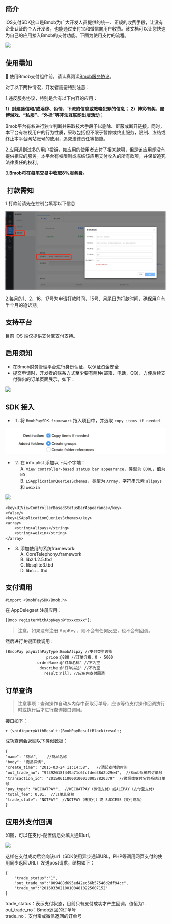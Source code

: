 ## 简介

iOS支付SDK接口是Bmob为广大开发人员提供的统一、正规的收费手段，让没有企业认证的个人开发者，也能通过支付宝和微信向用户收费。该文档可以让您快速为自己的应用接入Bmob的支付功能。下图为使用支付的流程。

![](http://i.imgur.com/pP4Cki6.png)

## 使用需知

使用Bmob支付组件前，请认真阅读[Bmob服务协议](http://www.bmob.cn/service)。

对于以下两种情况，开发者需要特别注意：

1.违反服务协议，特别是含有以下内容的应用：

**1）封建迷信和/或淫秽、色情、下流的信息或教唆犯罪的信息；**
**2）博彩有奖、赌博游戏、“私服”、“外挂”等非法互联网出版活动；**

Bmob平台有权进行独立判断并采取技术手段予以删除、屏蔽或断开链接。同时，本平台有权视用户的行为性质，采取包括但不限于暂停或终止服务，限制、冻结或终止本平台网站账号的使用，追究法律责任等措施。

2.应用遇到过多的用户投诉，如应用的使用者支付了相关款项，但是该应用却没有提供相应的服务。本平台有权限制或冻结该应用支付收入的所有款项，并保留追究法律责任的权利。

3.**Bmob将在每笔交易中收取8%服务费。**

##  打款需知

1.打款前请先在控制台填写以下信息

![](image/14579272227324.jpg)


2.每月的1、2、16、17号为申请打款时间，15号、月尾日为打款时间，确保用户有半个月的追诉期。

## 支持平台

目前 iOS 端仅提供支付宝支付支持。

## 启用须知

 - 在Bmob财务管理平台进行身份认证，以保证资金安全
 - 提交申请时，开发者的联系方式至少要有两种(邮箱，电话，QQ)，方便后续支付弹出的订单页面展示，如下：

![](https://ww4.sinaimg.cn/large/006y8lVagw1fbpzckrljvj30b40jr0tz.jpg)

## SDK 接入

- 1. 将 `BmobPaySDK.framework` 拖入项目中，并选取 `copy items if needed`

![](image/1C61E5DA-F4BE-4800-AC54-A3D011D1FC8C.png)

- 2. 在 info.plist 添加以下两个字端：  
A. `View controller-based status bar appearance`，类型为 `BOOL`，值为 `NO`  
B. `LSApplicationQueriesSchemes`，类型为 `Array`，字符串元素 `alipays` 和 `weixin`

![](https://ww1.sinaimg.cn/large/006tNc79gy1fbw2e24ep5j30u0036aah.jpg)

```
<key>UIViewControllerBasedStatusBarAppearance</key>
<false/>
<key>LSApplicationQueriesSchemes</key>
<array>
 	<string>alipays</string>
 	<string>weixin</string>
</array>
```

- 3. 添加使用的系统framework:   
A. CoreTelephony.framework  
B. libz.1.2.5.tbd  
C. libsqlite3.tbd  
D. libc++.tbd  

## 支付调用

```
#import <BmobPaySDK/Bmob.h>
```

在 AppDelegaet 注册应用：

```
[Bmob registerWithAppKey:@"xxxxxxxx"]; 

```

> 注意，如果没有注册 AppKey ，则不会有任何反应，也不会有回调。

然后进行关键函数调用：

```
[BmobPay payWithPayType:BmobAlipay //支付类型选择
                  price:@888 //订单价格，0 - 5000
              orderName:@"订单名称" //不为空
               describe:@"订单描述" //不为空
                 result:nil]; //应用内支付回调
```

## 订单查询

> 注意事项：查询操作自动从内存中获取订单号，应该等待支付操作回调执行时或执行后才进行查询接口调用。

接口如下：

```
+ (void)queryWithResult:(BmobPayResultBlock)result;
```

成功查询会返回以下类似数据：

```
{
"name": "商品",    //商品名称 
"body": "商品详情",
"create_time": "2015-03-24 11:14:58",   //调起支付的时间
"out_trade_no": "9f392618f449a71c6fcfdee38d2b29e4",  //Bmob系统的订单号
"transaction_id": "2015061100001000330057820379"  //微信或支付宝的系统订单号
"pay_type": "WECHATPAY",  //WECHATPAY（微信支付）或ALIPAY（支付宝支付）
"total_fee": 0.01,  //订单总金额
"trade_state": "NOTPAY"  //NOTPAY（未支付）或 SUCCESS（支付成功） 
}
``` 

## 应用外支付回调

如图，可以在支付-配置信息处填入通知url。

![](http://i.imgur.com/40aAkKh.png)


这样在支付成功后会向该url（SDK使用异步通知URL，PHP等调用网页支付的使用同步返回URL）发送post请求，结构如下：

```
{
	"trade_status":"1",
	"out_trade_no":"809488d695ed42ec56b57546d2df94cc",
	"trade_no":"2016033021001004810225607152"
}
```
trade_status：表示支付状态，目前只有支付成功才产生回调，值恒为1.  
out_trade_no：Bmob返回的订单号  
trade_no：支付宝或微信返回的订单号  